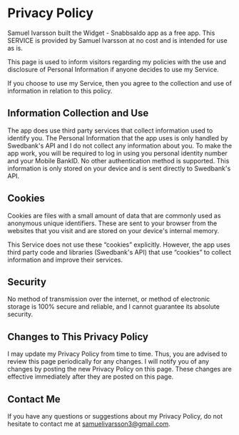 # Privacy Policy

Samuel Ivarsson built the Widget - Snabbsaldo app as a free app. This SERVICE is provided by Samuel Ivarsson at no cost and is intended for use as is.

This page is used to inform visitors regarding my policies with the use and disclosure of Personal Information if anyone decides to use my Service.

If you choose to use my Service, then you agree to the collection and use of information in relation to this policy.

## Information Collection and Use

The app does use third party services that collect information used to identify you. The Personal Information that the app uses is only handled by Swedbank's API and I do not collect any information about you. To make the app work, you will be required to log in using you personal identity number and your Mobile BankID. No other authentication method is supported. This information is only stored on your device and is sent directly to Swedbank's API.

## Cookies

Cookies are files with a small amount of data that are commonly used as anonymous unique identifiers. These are sent to your browser from the websites that you visit and are stored on your device's internal memory.

This Service does not use these “cookies” explicitly. However, the app uses third party code and libraries (Swedbank's API) that use “cookies” to collect information and improve their services. 

## Security

No method of transmission over the internet, or method of electronic storage is 100% secure and reliable, and I cannot guarantee its absolute security. 

## Changes to This Privacy Policy

I may update my Privacy Policy from time to time. Thus, you are advised to review this page periodically for any changes. I will notify you of any changes by posting the new Privacy Policy on this page. These changes are effective immediately after they are posted on this page.

## Contact Me

If you have any questions or suggestions about my Privacy Policy, do not hesitate to contact me at samuelivarsson3@gmail.com.
